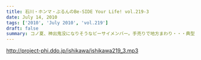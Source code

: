 ```yaml
---
title: 石川・ホンマ・ぶるんのBe-SIDE Your Life! vol.219-3
date: July 14, 2010
tags: ['2010', 'July 2010', 'vol.219']
draft: false
summary: コノ夏、神出鬼没になりそうなビーサイメンバー。手売りで地方まわり・・・典型的なインディーズ的動きがここに・・・。那須塩原はマスト事項に。大田原牛が忘れられないようです。NAMAE
---
```


http://project-phi.ddo.jp/ishikawa/ishikawa219_3.mp3
